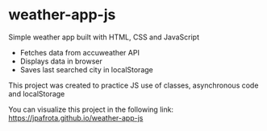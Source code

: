 # weather-app-js

Simple weather app built with HTML, CSS and JavaScript

- Fetches data from accuweather API
- Displays data in browser
- Saves last searched city in localStorage

This project was created to practice JS use of classes, asynchronous code and localStorage

You can visualize this project in the following link: https://jpafrota.github.io/weather-app-js
